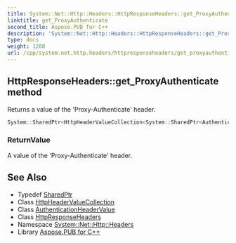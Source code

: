 ```yaml
---
title: System::Net::Http::Headers::HttpResponseHeaders::get_ProxyAuthenticate method
linktitle: get_ProxyAuthenticate
second_title: Aspose.PUB for C++
description: 'System::Net::Http::Headers::HttpResponseHeaders::get_ProxyAuthenticate method. Returns a value of the ''Proxy-Authenticate'' header in C++.'
type: docs
weight: 1200
url: /cpp/system.net.http.headers/httpresponseheaders/get_proxyauthenticate/
---
```

## HttpResponseHeaders::get_ProxyAuthenticate method


Returns a value of the 'Proxy-Authenticate' header.

```cpp
System::SharedPtr<HttpHeaderValueCollection<System::SharedPtr<AuthenticationHeaderValue>>> System::Net::Http::Headers::HttpResponseHeaders::get_ProxyAuthenticate()
```


### ReturnValue

A value of the 'Proxy-Authenticate' header.

## See Also

* Typedef [SharedPtr](../../../system/sharedptr/)
* Class [HttpHeaderValueCollection](../../httpheadervaluecollection/)
* Class [AuthenticationHeaderValue](../../authenticationheadervalue/)
* Class [HttpResponseHeaders](../)
* Namespace [System::Net::Http::Headers](../../)
* Library [Aspose.PUB for C++](../../../)
